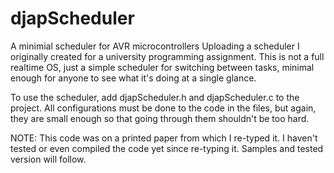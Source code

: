 # djapScheduler
A minimial scheduler for AVR microcontrollers
Uploading a scheduler I originally created for a university programming assignment. This is not a full realtime OS, just a simple scheduler for switching between tasks, minimal enough for anyone to see what it's doing at a single glance.

To use the scheduler, add djapScheduler.h and djapScheduler.c to the project. All configurations must be done to the code in the files, but again, they are small enough so that going through them shouldn't be too hard.

NOTE: This code was on a printed paper from which I re-typed it. I haven't tested or even compiled the code yet since re-typing it. Samples and tested version will follow.

